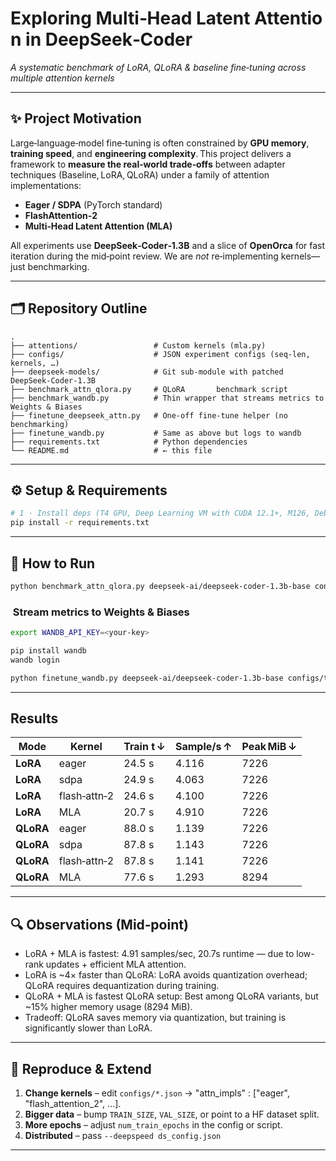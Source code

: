 # Exploring Multi‑Head Latent Attention in DeepSeek‑Coder
*A systematic benchmark of LoRA, QLoRA & baseline fine‑tuning across multiple attention kernels*

---

## ✨ Project Motivation
Large‑language‑model fine‑tuning is often constrained by **GPU memory**, **training speed**, and **engineering complexity**. This project delivers a framework to **measure the real‑world trade‑offs** between adapter techniques (Baseline, LoRA, QLoRA) under a family of attention implementations:

* **Eager / SDPA** (PyTorch standard)
* **FlashAttention‑2**
* **Multi‑Head Latent Attention (MLA)**

All experiments use **DeepSeek‑Coder‑1.3B** and a slice of **OpenOrca** for fast iteration during the mid‑point review. We are *not* re‑implementing kernels—just benchmarking.

---

## 🗂 Repository Outline
```text
.
├── attentions/                 # Custom kernels (mla.py)
├── configs/                    # JSON experiment configs (seq‑len, kernels, …)
├── deepseek‑models/            # Git sub‑module with patched DeepSeek‑Coder‑1.3B
├── benchmark_attn_qlora.py     # QLoRA       benchmark script
├── benchmark_wandb.py          # Thin wrapper that streams metrics to Weights & Biases
├── finetune_deepseek_attn.py   # One‑off fine‑tune helper (no benchmarking)
├── finetune_wandb.py           # Same as above but logs to wandb
├── requirements.txt            # Python dependencies
└── README.md                   # ← this file
```

---

## ⚙️ Setup & Requirements
```bash
# 1 · Install deps (T4 GPU, Deep Learning VM with CUDA 12.1+, M126, Debian 11, Python 3.10)
pip install -r requirements.txt
```

---

## 🚀 How to Run
```bash
python benchmark_attn_qlora.py deepseek-ai/deepseek-coder-1.3b-base configs/test.json runs/bench
```

###  Stream metrics to Weights & Biases
```bash
export WANDB_API_KEY=<your‑key>

pip install wandb
wandb login

python finetune_wandb.py deepseek-ai/deepseek-coder-1.3b-base configs/test.json runs/bench
```

---

## Results
| Mode      | Kernel            | Train t ↓ | Sample/s ↑ | Peak MiB ↓ | 
|-----------|-------------------|-----------|------------|------------|
| **LoRA**  | eager             | 24.5 s    | 4.116      | 7226       |
| **LoRA**  | sdpa              | 24.9 s    | 4.063      | 7226       |
| **LoRA**  | flash‑attn‑2      | 24.6 s    | 4.100      | 7226       |
| **LoRA**  | MLA               | 20.7 s    | 4.910      | 7226       |
| **QLoRA** | eager             | 88.0 s    | 1.139      | 7226       |
| **QLoRA** | sdpa              | 87.8 s    | 1.143      | 7226       |
| **QLoRA** | flash‑attn‑2      | 87.8 s    | 1.141      | 7226       |
| **QLoRA** | MLA               | 77.6 s    | 1.293      | 8294       |

---

## 🔍 Observations (Mid‑point)
* LoRA + MLA is fastest: 4.91 samples/sec, 20.7s runtime — due to low-rank updates + efficient MLA attention.
* LoRA is ~4× faster than QLoRA: LoRA avoids quantization overhead; QLoRA requires dequantization during training.
* QLoRA + MLA is fastest QLoRA setup: Best among QLoRA variants, but ~15% higher memory usage (8294 MiB).
* Tradeoff: QLoRA saves memory via quantization, but training is significantly slower than LoRA.

---

## 🔄 Reproduce & Extend
1. **Change kernels** – edit `configs/*.json` → "attn_impls" : ["eager", "flash_attention_2", …].
2. **Bigger data**    – bump `TRAIN_SIZE`, `VAL_SIZE`, or point to a HF dataset split.
3. **More epochs**    – adjust `num_train_epochs` in the config or script.
4. **Distributed**    – pass `--deepspeed ds_config.json`

---
